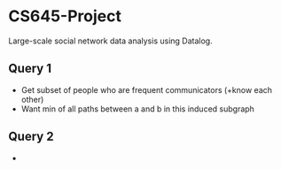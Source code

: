 CS645-Project
=====================

Large-scale social network data analysis using Datalog.

Query 1
--------
- Get subset of people who are frequent communicators (+know each other)
- Want min of all paths between a and b in this induced subgraph

Query 2
--------
- 
